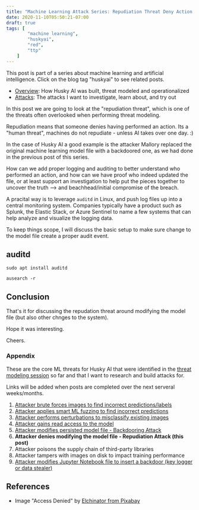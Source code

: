 ```yaml
---
title: "Machine Learning Attack Series: Repudiation Threat Deny Action Machine Learning"
date: 2020-11-10T05:50:21-07:00
draft: true
tags: [
        "machine learning",
        "huskyai",
        "red",
        "ttp"
    ]
---
```


This post is part of a series about machine learning and artificial intelligence. Click on the blog tag "huskyai" to see related posts. 

* [Overview](/blog/posts/2020/husky-ai-walkthrough/): How Husky AI was built, threat modeled and operationalized
* [Attacks](#appendix): The attacks I want to investigate, learn about, and try out

In this post we are going to look at the "repudiation threat", which is one of the threats often overlooked when performing threat modeling.

Repudiation means that someone denies having performed an action. Its a "human threat", machines do not repudiate - unless AI takes over one day. :) 

In the case of Husky AI a good example is the attacker Mallory replaced the original machine learning model file with a backdoored one, as we had done in the previous post of this series.

How can we add proper logging and auditing to better understand who performed an action, and how can we have proof who indeed updated the file, or at least support an investigation to help put the pieces together to uncover the truth --> and beachhead/initial compromise of the breach.

A pracital way is to leverage `auditd` in Linux, and push log files up into a central monitoring system. Companies typically have a product such as Splunk, the Elastic Stack, or Azure Sentinel to name a few systems that can help analyze and visualize the logging data.

To keep things scope, I will discuss the basic setup to make sure change to the model file create a proper audit event.


## auditd

```
sudo apt install auditd
```

```
ausearch -r
```



## Conclusion

That's it for discussing the repudation threat around modifying the model file (but also other chnges to the system).

Hope it was interesting.

Cheers.

### Appendix 

These are the core ML threats for Husky AI that were identified in the [threat modeling session](/blog/posts/2020/husky-ai-threat-modeling-machine-learning/) so far and that I want to research and build attacks for. 

Links will be added when posts are completed over the next serveral weeks/months.

1. [Attacker brute forces images to find incorrect predictions/labels](/blog/posts/2020/husky-ai-machine-learning-attack-bruteforce/) 
2. [Attacker applies smart ML fuzzing to find incorrect predictions](/blog/posts/2020/husky-ai-machine-learning-attack-smart-fuzz/) 
2. [Attacker performs perturbations to misclassify existing images](/blog/posts/2020/husky-ai-machine-learning-attack-perturbation-external/) 
3. [Attacker gains read access to the model](/blog/posts/2020/husky-ai-machine-learning-model-stealing.md/) 
4. [Attacker modifies persisted model file - Backdooring Attack](/blog/posts/2020/husky-ai-machine-learning-backdoor-model/)
5. **Attacker denies modifying the model file - Repudiation Attack (this post)**
6. Attacker poisons the supply chain of third-party libraries 
7. Attacker tampers with images on disk to impact training performance
8. [Attacker modifies Jupyter Notebook file to insert a backdoor (key logger or data stealer)](/blog/posts/2020/cve-2020-16977-vscode-microsoft-python-extension-remote-code-execution/)


## References

* Image "Access Denied" by [Elchinator from Pixabay](https://pixabay.com/photos/no-access-access-denied-monitor-5043758/)
